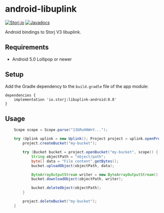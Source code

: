 # android-libuplink

[![Storj.io](https://storj.io/img/storj-badge.svg)](https://storj.io)
[![Javadocs](https://img.shields.io/badge/javadoc-0.8-blue.svg)](https://storj.github.io/android-libuplink/javadoc/0.8/)

Android bindings to Storj V3 libuplink.

## Requirements

* Android 5.0 Lollipop or newer

## Setup

Add the Gradle dependency to the `build.gradle` file of the app module:

```Gradle
dependencies {
    implementation 'io.storj:libuplink-android:0.8'
}
```

## Usage

```java
    Scope scope = Scope.parse("13GRuHAWnY...");

    try (Uplink uplink = new Uplink(); Project project = uplink.openProject(scope)) {
        project.createBucket("my-bucket");

        try (Bucket bucket = project.openBucket("my-bucket", scope)) {
            String objectPath = "object/path";
            byte[] data = "File content".getBytes();
            bucket.uploadObject(objectPath, data);

            ByteArrayOutputStream writer = new ByteArrayOutputStream();
            bucket.downloadObject(objectPath, writer);

            bucket.deleteObject(objectPath);
        }

        project.deleteBucket("my-bucket");
    }
```
